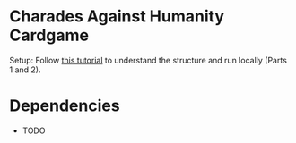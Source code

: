 # Charades Against Humanity Cardgame

Setup: Follow [this tutorial](https://docs.microsoft.com/en-us/windows/uwp/get-started/get-started-tutorial-fullstack-web-app) to understand the structure and run locally (Parts 1 and 2).

# Dependencies
- TODO
